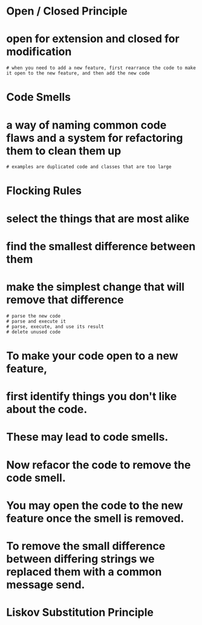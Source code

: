 # Open / Closed Principle
  # open for extension and closed for modification
    # when you need to add a new feature, first rearrance the code to make it open to the new feature, and then add the new code
# Code Smells
  # a way of naming common code flaws and a system for refactoring them to clean them up
    # examples are duplicated code and classes that are too large
# Flocking Rules
  # select the things that are most alike
  # find the smallest difference between them
  # make the simplest change that will remove that difference
    # parse the new code
    # parse and execute it
    # parse, execute, and use its result
    # delete unused code


# To make your code open to a new feature,
# first identify things you don't like about the code.
# These may lead to code smells.
# Now refacor the code to remove the code smell.
# You may open the code to the new feature once the smell is removed.

# To remove the small difference between differing strings we replaced them with a common message send.

# Liskov Substitution Principle
